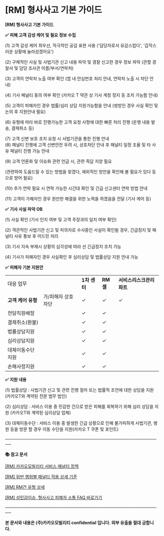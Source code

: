# [RM] 형사사고 기본 가이드

**[RM] 형사사고 기본 가이드**

**✅ 피해 고객 감성 케어 및 필요 정보 수집**

(1) 고객 감성 케어 최우선, 적극적인 공감 표현 사용 ('담당자로서 유감스럽다', '갑작스러운 상황에 놀라셨겠어요')

(2) 구체적인 사실 및 사법기관 신고 내용 파악 및 경찰 신고한 경우 정보 파악 (관할 경찰서 및 담당 조사관 이름/부서/연락처)

(3) 고객의 연락처 노출 여부 확인 (앱 내 안심번호 처리 안내, 연락처 노출 시 차단 안내)

(4) 기사 페널티 동의 여부 확인 (카카오 T 약관 상 기사 계정 정지 등 조치 가능함 안내)

(5) 고객이 피해자인 경우 법률/심리 상담 지원가능함을 안내 (쌍방인 경우 사실 확인 및 논의 후 지원안내 필요)

(6) 유형에 따라 바로 진행가능한 고객 요청 사항에 대한 빠른 처리 진행 (운행 내용 발송, 결제취소 등)

(7) 고객 신변 보호 조치 요청 시 사법기관을 통한 진행 안내  
(8) 패널티 진행에 고객 신변안전 우려 시, 상호차단 안내 후 패널티 일정 조율 및 타 사유 페널티 진행 가능 안내

(9) 고객 언론화 및 이슈화 관련 언급 시, 관련 즉답 지양 필요

(관련하여 도움드릴 수 있는 방법을 찾겠다, 예외적인 방안을 확인해 볼 필요가 있다 등으로 방어 필요)

(10) 추가 연락 필요 시 연락 가능한 시간대 확인 및 긴급 신고센터 연락 방법 안내

(11) 고객이 가해자인 경우 원만한 해결을 위한 노력을 하겠음을 전달 (기사 케어 등)

**✅ 기사 사실 파악 OB**

(1) 사실 확인 (기사 인지 여부 및 고객 주장과의 일치 여부 확인)

(2) 객관적인 사법기관 신고 및 피의자로 수사중인 사실이 확인될 경우, 긴급정지 및 패널티 사유 통보 후 어드민 처리

(3) 기사 지속 부재시 상황의 심각성에 따라 선 긴급정지 조치 가능

(4) 기사가 피해자인 경우 사실확인 후 심리상담 및 법률상담 지원 안내 가능

**✅ 피해자 기본 지원안**

|  |  |  |  |  |
| --- | --- | --- | --- | --- |
| 대응 업무 | | **1차 센터** | **RM셀** | **서비스리스크관리파트** |
| **고객** **케어**  **유형** | 가/피해자 상호차단 | ✓ | ✓ | ✓ |
| 전담직원배정 |  | ✓ | ✓ |
| 결제취소(환불) |  | ✓ | ✓ |
| 법률상담지원 |  | ✓ | ✓ |
| 심리상담지원 |  | ✓ | ✓ |
| 대체이동수단지원 |  | ✓ | ✓ |
| 손해사정지원 |  | ✓ | ✓ |

**✅ 지원 내용**

(1) 법률상담 : 사법기관 신고 및 관련 진행 절차 또는 법률적 조언에 대한 상담을 지원 (카카오T와 계약된 전문 법무 법인)

(2) 심리상담 : 서비스 이용 중 민감한 건으로 받은 피해를 회복하기 위해 심리 상담을 지원 (카카오T와 계약된 심리상담 업체)

(3) 대체이동수단 : 서비스 이용 중 발생한 긴급 상황으로 인해 불가피하게 사법기관, 병원 등을 방문 할 경우 이동 수단을 지원(카카오 T 쿠폰 및 포인트)

**────────────────────────────────────────────────────**

**📚 참고 문서**

[[RM] 카카오모빌리티 서비스 패널티 정책](https://kakaomobilitysupport.zendesk.com/hc/ko/articles/39999418590105)

[[RM] 위반 행위별 패널티 적용 상세 기준](https://kakaomobilitysupport.zendesk.com/hc/ko/articles/40001886598553)

[[RM] RM건 유형 상세](https://kakaomobilitysupport.zendesk.com/hc/ko/articles/40002148279065)

[[RM] 성민감이슈, 형사사고 피해자 소통 FAQ 바로가기](https://kakaomobilitysupport.zendesk.com/hc/ko/sections/39995774557721--RM-%EC%84%B1%EB%AF%BC%EA%B0%90%EC%9D%B4%EC%8A%88-%ED%98%95%EC%82%AC%EC%82%AC%EA%B3%A0-%ED%94%BC%ED%95%B4%EC%9E%90-%EC%86%8C%ED%86%B5-FAQ)

**────────────────────────────────────────────────────**

**본 문서와 내용은 (주)카카오모빌리티 confidential 입니다. 외부 유출을 절대 금합니다.**